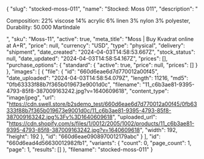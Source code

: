 {
  "slug": "stocked-moss-011",
  "name": "Stocked: Moss 011",
  "description": "<p>Composition: 22% viscose 14% acrylic 6% linen 3% nylon 3% polyester, Durability: 50.000 Martindale</p>",
  "sku": "Moss-11",
  "active": true,
  "meta_title": "Moss | Buy Kvadrat online at A+R",
  "price": null,
  "currency": "USD",
  "type": "physical",
  "delivery": "shipment",
  "date_created": "2024-04-03T14:58:53.667Z",
  "stock_status": null,
  "date_updated": "2024-04-03T14:58:54.167Z",
  "prices": [],
  "purchase_options": {
    "standard": {
      "active": true,
      "price": null,
      "prices": []
    }
  },
  "images": [
    {
      "file": {
        "id": "660d6eae6d7d770012a00f45",
        "date_uploaded": "2024-04-03T14:58:54.079Z",
        "length": 11216,
        "md5": "0fb63333f88b7f365b019673e9001d0c",
        "filename": "11_c6b3ae81-9395-4793-85f8-387009163242.jpg?v=1640609618",
        "content_type": "image/jpeg",
        "url": "https://cdn.swell.store/b2sdemo_test/660d6eae6d7d770012a00f45/0fb63333f88b7f365b019673e9001d0c/11_c6b3ae81-9395-4793-85f8-387009163242.jpg%3Fv%3D1640609618",
        "uploaded_url": "https://cdn.shopify.com/s/files/1/0012/2005/1002/products/11_c6b3ae81-9395-4793-85f8-387009163242.jpg?v=1640609618",
        "width": 192,
        "height": 192
      },
      "id": "660d6eae0908970012179abc"
    }
  ],
  "id": "660d6ead4d56630012982fb1",
  "variants": {
    "count": 0,
    "page_count": 1,
    "page": 1,
    "results": []
  },
  "filename": "stocked-moss-011"
}